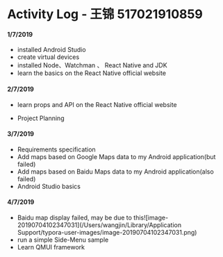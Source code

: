 # Activity Log - 王锦 517021910859

#### 1/7/2019

- installed Android Studio
- create virtual devices
- installed Node、Watchman 、 React Native and JDK
- learn the basics on the React Native official website

#### 2/7/2019

- learn props and API on the React Native official website

- Project Planning

  

#### 3/7/2019

- Requirements specification
- Add maps based on Google Maps data to my Android application(but failed)
- Add maps based on Baidu Maps data to my Android application(also failed)
- Android Studio basics

#### 4/7/2019

- Baidu map display failed, may be due to this![image-20190704102347031](/Users/wangjin/Library/Application Support/typora-user-images/image-20190704102347031.png)
- run a simple Side-Menu sample
- Learn QMUI framework

